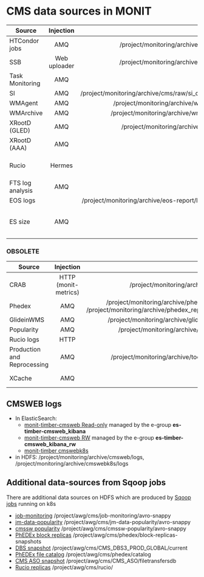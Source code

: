 # CMS data sources in MONIT


| Source        | Injection  | HDFS  |  ES   |
| ------------- |:-------------:| ----------:|------------:|
| HTCondor jobs | AMQ   | /project/monitoring/archive/condor/ | [monit_prod_condor_raw_metric](https://monit-kibana.cern.ch/kibana/goto/2c31612fd249dc6b90b282a8e1f5eb11) |
| SSB           | Web uploader | /project/monitoring/archive/cmssst/ | [monit_prod_cmssst](https://monit-kibana.cern.ch/kibana/goto/84305a2e02d05a91276f176ab0d5d8c0) |
| Task Monitoring | AMQ | | [monit_prod_condor_raw_overview](https://monit-kibana.cern.ch/kibana/goto/ddfb489e3e0567f8eae9eac58d13a434), [monit_prod_condor_raw_task](https://monit-kibana.cern.ch/kibana/goto/ad9371b752fd0c13e387ac88b3e13c4e) |
| SI            | AMQ | /project/monitoring/archive/cms/raw/si_condor_* | [monit_prod_cms_raw_si_condor](https://monit-kibana.cern.ch/kibana/goto/d005ebd4f8efebd7eba33e294617281c) |
| WMAgent       | AMQ | /project/monitoring/archive/wmagent/ | [monit_prod_wmagent](https://monit-kibana.cern.ch/kibana/goto/ddb6ac9588fb8dd5ff3015b86c2a8106) |
| WMArchive     | AMQ | /project/monitoring/archive/wmarchive | [monit_prod_wmarchive](https://monit-kibana.cern.ch/kibana/goto/caba713aae26648bf6bfaebcc4abf708) |
| XRootD (GLED) | AMQ | /project/monitoring/archive/xrootd/ | [monit_prod_xrootd_enr](https://monit-kibana.cern.ch/kibana/goto/778ca958b0f40c5ab5f0a17ec351bd69) |
| XRootD (AAA)  | AMQ | | [monit_prod_cms_raw_aaa-test](https://monit-kibana.cern.ch/kibana/goto/cfc7f48530bfcb510b6d557e632bd5ab), [monit_prod_cms_raw_aaa-ng](https://monit-kibana.cern.ch/kibana/goto/f91632d148761038fd314e909ebaeffb) |
| Rucio         | Hermes | | [monit_prod_cms_rucio_raw_events](https://monit-kibana.cern.ch/kibana/goto/1882cdd15e034c123106d8a48a6cb2fb) [monit_prod_cms_rucio_enr](https://monit-kibana.cern.ch/kibana/goto/8b750743491f12b1aa4cd16086542a5f), [monit_prod_rucio_raw_tracer](https://monit-kibana.cern.ch/kibana/goto/ddc81daf8710baaacef07a290b61add3) |
| FTS log analysis | AMQ | | [monit_prod_cms-fts-logsanalysis_raw_metric](https://monit-kibana.cern.ch/kibana/goto/09ad5774e9e52e9bd862d0621d9f2d5e) |
| EOS logs         | | /project/monitoring/archive/eos-report/logs/cms | [MONIT timber](https://monit-timber.cern.ch/kibana/goto/3a94bb41d9b9627462565df8f386164c) |
| ES size | AMQ | | [monit_prod_cms-es-size_raw_elasticsearch](https://monit-kibana.cern.ch/kibana_rw/goto/3190e627720efcf9fb5f7b68ae571868), [monit_prod_cms-es-size_raw_hdfs](https://monit-kibana.cern.ch/kibana_rw/goto/7654b8395d8fbc72c7e55cce7834b92a) | 

### OBSOLETE

| Source        | Injection  | HDFS  |  ES   |
| ------------- |:-------------:| ----------:|------------:|
| CRAB          | HTTP (monit-metrics) | /project/monitoring/archive/crab | [monit_prod_crab_raw](https://monit-kibana.cern.ch/kibana/goto/4aca05357c3b9b1863cb48a61ac6c05d) | 
| Phedex        | AMQ | /project/monitoring/archive/phedex_dbs, /project/monitoring/archive/phedex_replicamon | monit_prod_phedex_dbs_, monit_prod_phedex_replication | 
| GlideinWMS    | AMQ | /project/monitoring/archive/glideinwms/ | [monit_prod_glideinwms](https://monit-kibana.cern.ch/kibana/goto/9d0192693b83e42d40e96d0182b9c3f6) | 
| Popularity    | AMQ | /project/monitoring/archive/popagg/ | monit_prod_popagg_* |
| Rucio logs    | HTTP | | [monit_prod_cms-rucio](https://monit-kibana.cern.ch/kibana/goto/2b4765b7c382b5d37057b0ac520f8ab4) |
| Production and Reprocessing | AMQ |  /project/monitoring/archive/toolsandint | [monit_prod_toolsandint](https://monit-kibana.cern.ch/kibana/goto/d175ecb6b967a48697d9e5a0ab30e259) |
| XCache        | AMQ | | [monit_prod_cmsxcache_raw_classads](https://monit-kibana.cern.ch/kibana/goto/a94df5af9de3a4d8cb49c12e6cd72db7), [monit_prod_cmsxcache_raw_xrootd](https://monit-kibana.cern.ch/kibana/goto/5655e6a4ba7e2059329eca50e5beaaa2) |


## CMSWEB logs

- In ElasticSearch:
  - [monit-timber-cmsweb Read-only](https://monit-timber-cmsweb.cern.ch/kibana) managed by the e-group **es-timber-cmsweb_kibana**
  - [monit-timber-cmsweb RW](https://monit-timber-cmsweb.cern.ch/kibana_rw) managed by the e-group **es-timber-cmsweb_kibana_rw**
  - [monit-timber cmswebk8s](https://monit-timber.cern.ch/kibana/goto/690ddc9d47df06cd915455c1bf616b0a)
- in HDFS:  /project/monitoring/archive/cmsweb/logs, /project/monitoring/archive/cmswebk8s/logs           
                
## Additional data-sources from Sqoop jobs

There are additional data sources on HDFS which are produced by [Sqoop jobs](https://github.com/dmwm/CMSKubernetes/tree/master/docker/sqoop/scripts/) running on k8s
- [job-monitoring](https://github.com/dmwm/CMSKubernetes/tree/master/docker/sqoop/scripts/cms-jm.sh) /project/awg/cms/job-monitoring/avro-snappy
- [jm-data-popularity](https://github.com/dmwm/CMSKubernetes/tree/master/docker/sqoop/scripts/jm-cms-data-pop.sh) /project/awg/cms/jm-data-popularity/avro-snappy
- [cmssw popularity](https://github.com/dmwm/CMSKubernetes/tree/master/docker/sqoop/scripts/cmssw-popularity.sh) /project/awg/cms/cmssw-popularity/avro-snappy
- [PhEDEx block replicas](https://github.com/dmwm/CMSKubernetes/tree/master/docker/sqoop/scripts/phedex-blk-replicas-snapshot.sh) /project/awg/cms/phedex/block-replicas-snapshots
- [DBS snapshot](https://github.com/dmwm/CMSKubernetes/tree/master/docker/sqoop/scripts/cms-dbs3-full-copy.sh) /project/awg/cms/CMS_DBS3_PROD_GLOBAL/current
- [PhEDEx file catalog](https://github.com/dmwm/CMSKubernetes/tree/master/docker/sqoop/scripts/phedex-file-catalog.sh) /project/awg/cms/phedex/catalog
- [CMS ASO snapshot](https://github.com/dmwm/CMSKubernetes/tree/master/docker/sqoop/scripts/cms-aso.sh) /project/awg/cms/CMS_ASO/filetransfersdb
- [Rucio replicas](https://github.com/dmwm/CMSKubernetes/tree/master/docker/sqoop/scripts/rucio_replicas.sh) /project/awg/cms/rucio/
